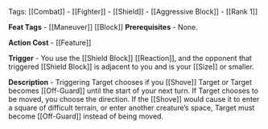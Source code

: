 Tags: [[Combat]] - [[Fighter]] - [[Shield]] - [[Aggressive Block]] - [[Rank 1]]

**Feat Tags** - [[Maneuver]] [[Block]]
**Prerequisites** - None.

**Action Cost** - [[Feature]] 

**Trigger** - You use the [[Shield Block]] [[Reaction]], and the opponent that triggered [[Shield Block]] is adjacent to you and is your [[Size]] or smaller.

**Description** - Triggering Target chooses if you [[Shove]] Target or Target becomes [[Off-Guard]] until the start of your next turn. If Target chooses to be moved, you choose the direction. If the [[Shove]] would cause it to enter a square of difficult terrain, or enter another creature’s space, Target must become [[Off-Guard]] instead of being moved.